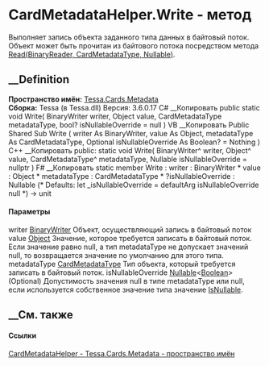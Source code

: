 # CardMetadataHelper.Write - метод
Выполняет запись объекта заданного типа данных в байтовый поток. Объект может
быть прочитан из байтового потока посредством метода [Read(BinaryReader,
CardMetadataType,
Nullable<Boolean>)](M_Tessa_Cards_Metadata_CardMetadataHelper_Read.htm).
## __Definition
 **Пространство имён:** [Tessa.Cards.Metadata](N_Tessa_Cards_Metadata.htm)  
 **Сборка:** Tessa (в Tessa.dll) Версия: 3.6.0.17
C# __Копировать
     public static void Write(
    	BinaryWriter writer,
    	Object value,
    	CardMetadataType metadataType,
    	bool? isNullableOverride = null
    )
VB __Копировать
     Public Shared Sub Write ( 
    	writer As BinaryWriter,
    	value As Object,
    	metadataType As CardMetadataType,
    	Optional isNullableOverride As Boolean? = Nothing
    )
C++ __Копировать
     public:
    static void Write(
    	BinaryWriter^ writer, 
    	Object^ value, 
    	CardMetadataType^ metadataType, 
    	Nullable<bool> isNullableOverride = nullptr
    )
F# __Копировать
     static member Write : 
            writer : BinaryWriter * 
            value : Object * 
            metadataType : CardMetadataType * 
            ?isNullableOverride : Nullable<bool> 
    (* Defaults:
            let _isNullableOverride = defaultArg isNullableOverride null
    *)
    -> unit 
#### Параметры
writer
[BinaryWriter](https://learn.microsoft.com/dotnet/api/system.io.binarywriter)
    Объект, осуществляющий запись в байтовый поток
value [Object](https://learn.microsoft.com/dotnet/api/system.object)
     Значение, которое требуется записать в байтовый поток. Если значение равно null, а тип metadataType не допускает значений null, то возвращается значение по умолчанию для этого типа.
metadataType [CardMetadataType](T_Tessa_Cards_Metadata_CardMetadataType.htm)
    Тип объекта, который требуется записать в байтовый поток.
isNullableOverride
[Nullable](https://learn.microsoft.com/dotnet/api/system.nullable-1)<[Boolean](https://learn.microsoft.com/dotnet/api/system.boolean)>
(Optional)
     Допустимость значения null в типе metadataType или null, если используется собственное значение типа значение [IsNullable](P_Tessa_Cards_Metadata_CardMetadataType_IsNullable.htm). 
## __См. также
#### Ссылки
[CardMetadataHelper - ](T_Tessa_Cards_Metadata_CardMetadataHelper.htm)
[Tessa.Cards.Metadata - пространство имён](N_Tessa_Cards_Metadata.htm)
